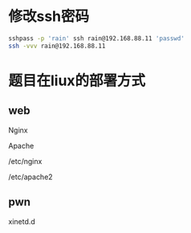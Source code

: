 

# 修改ssh密码

```bash
sshpass -p 'rain' ssh rain@192.168.88.11 'passwd'
ssh -vvv rain@192.168.88.11
```

# 题目在liux的部署方式

## web

Nginx

Apache

/etc/nginx

/etc/apache2

## pwn

xinetd.d